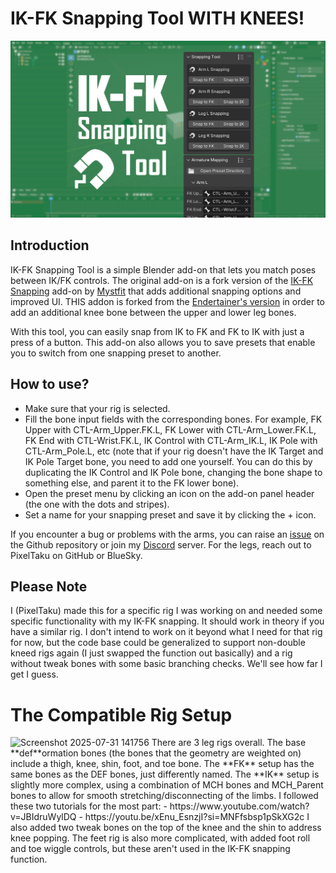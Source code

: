 # IK-FK Snapping Tool WITH KNEES!
![banner](./Banner.png)

## Introduction
IK-FK Snapping Tool is a simple Blender add-on that lets you match poses between IK/FK controls. The original add-on is a fork version of the [IK-FK Snapping](https://github.com/Mystfit/IK-FK-Snapping-for-Blender) add-on by [Mystfit](https://github.com/Mystfit) that adds additional snapping options and improved UI. THIS addon is forked from the [Endertainer's version](https://github.com/Endertainer/IK-FK_Snapping_Tool) in order to add an additional knee bone between the upper and lower leg bones.

With this tool, you can easily snap from IK to FK and FK to IK with just a press of a button. This add-on also allows you to save presets that enable you to switch from one snapping preset to another.

## How to use?
- Make sure that your rig is selected.
- Fill the bone input fields with the corresponding bones. For example, FK Upper with CTL-Arm_Upper.FK.L, FK Lower with CTL-Arm_Lower.FK.L, FK End with CTL-Wrist.FK.L, IK Control with CTL-Arm_IK.L, IK Pole with CTL-Arm_Pole.L, etc (note that if your rig doesn't have the IK Target and IK Pole Target bone, you need to add one yourself. You can do this by duplicating the IK Control and IK Pole bone, changing the bone shape to something else, and parent it to the FK lower bone).
- Open the preset menu by clicking an icon on the add-on panel header (the one with the dots and stripes).
- Set a name for your snapping preset and save it by clicking the + icon.

If you encounter a bug or problems with the arms, you can raise an [issue](https://github.com/Endertainer/IK-FK_Snapping_Tool/issues/new) on the Github repository or join my [Discord](https://discord.com/invite/Xk7RxPq9R5) server. For the legs, reach out to PixelTaku on GitHub or BlueSky.

## Please Note
I (PixelTaku) made this for a specific rig I was working on and needed some specific functionality with my IK-FK snapping. It should work in theory if you have a similar rig. I don't intend to work on it beyond what I need for that rig for now, but the code base could be generalized to support non-double kneed rigs again (I just swapped the function out basically) and a rig without tweak bones with some basic branching checks. We'll see how far I get I guess.

# The Compatible Rig Setup
<img width="1917" height="1006" alt="Screenshot 2025-07-31 141756" src="https://github.com/user-attachments/assets/e5ad80a3-eaa9-43c2-b209-8decb9fe5391" />
There are 3 leg rigs overall. The base **def**ormation bones (the bones that the geometry are weighted on) include a thigh, knee, shin, foot, and toe bone. The **FK** setup has the same bones as the DEF bones, just differently named. The **IK** setup is slightly more complex, using a combination of MCH bones and MCH_Parent bones to allow for smooth stretching/disconnecting of the limbs. I followed these two tutorials for the most part:
- https://www.youtube.com/watch?v=JBIdruWylDQ 
- https://youtu.be/xEnu_EsnzjI?si=MNFfsbsp1pSkXG2c
I also added two tweak bones on the top of the knee and the shin to address knee popping. The feet rig is also more complicated, with added foot roll and toe wiggle controls, but these aren't used in the IK-FK snapping function.


